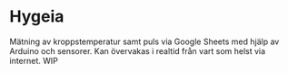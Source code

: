 # Hygeia

Mätning av kroppstemperatur samt puls via Google Sheets med hjälp av Arduino och sensorer. Kan övervakas i realtid från vart som helst via internet. WIP 

